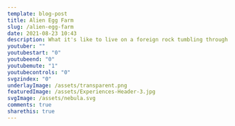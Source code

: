 ```yaml
---
template: blog-post
title: Alien Egg Farm
slug: /alien-egg-farm
date: 2021-08-23 10:43
description: What it's like to live on a foreign rock tumbling through time.
youtuber: ""
youtubestart: "0"
youtubeend: "0"
youtubemute: "1"
youtubecontrols: "0"
svgzindex: "0"
underlayImage: /assets/transparent.png
featuredImage: /assets/Experiences-Header-3.jpg
svgImage: /assets/nebula.svg
comments: true
sharethis: true
---
```



